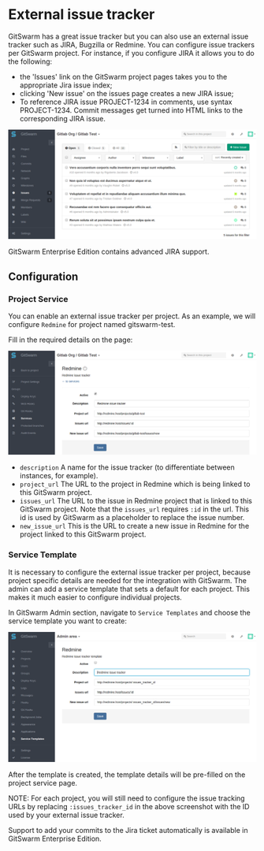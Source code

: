 # External issue tracker

GitSwarm has a great issue tracker but you can also use an external issue
tracker such as JIRA, Bugzilla or Redmine. You can configure issue trackers
per GitSwarm project. For instance, if you configure JIRA it allows you to do
the following:

- the 'Issues' link on the GitSwarm project pages takes you to the
  appropriate Jira issue index;
- clicking 'New issue' on the issues page creates a new JIRA issue;
- To reference JIRA issue PROJECT-1234 in comments, use syntax
  PROJECT-1234. Commit messages get turned into HTML links to the
  corresponding JIRA issue.

![JIRA screenshot](jira-integration-points.png)

GitSwarm Enterprise Edition contains advanced JIRA support.

## Configuration

### Project Service

You can enable an external issue tracker per project. As an example, we
will configure `Redmine` for project named gitswarm-test.

Fill in the required details on the page:

![redmine configuration](redmine_configuration.png)

* `description` A name for the issue tracker (to differentiate between
  instances, for example).
* `project_url` The URL to the project in Redmine which is being linked to
  this GitSwarm project.
* `issues_url` The URL to the issue in Redmine project that is linked to
  this GitSwarm project. Note that the `issues_url` requires `:id` in the
  url. This id is used by GitSwarm as a placeholder to replace the issue
  number.
* `new_issue_url` This is the URL to create a new issue in Redmine for the
  project linked to this GitSwarm project.

### Service Template

It is necessary to configure the external issue tracker per project,
because project specific details are needed for the integration with
GitSwarm. The admin can add a service template that sets a default for each
project. This makes it much easier to configure individual projects.

In GitSwarm Admin section, navigate to `Service Templates` and choose the
service template you want to create:

![redmine service template](redmine_service_template.png)

After the template is created, the template details will be pre-filled on
the project service page.

NOTE: For each project, you will still need to configure the issue tracking
URLs by replacing `:issues_tracker_id` in the above screenshot with the ID
used by your external issue tracker.

Support to add your commits to the Jira ticket automatically is available
in GitSwarm Enterprise Edition.
